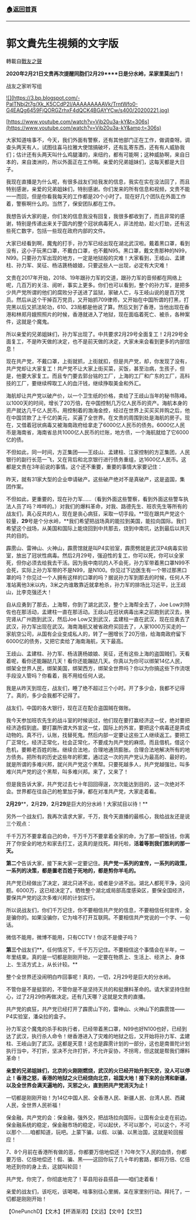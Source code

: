 ###  [:house:返回首頁](https://github.com/ourhimalayas/txt)
---
# 郭文貴先生視頻的文字版
轉載自[戰友之聲](http://littleantvoice.blogspot.com)

**2020****年****2****月****21****日文贵再次提醒同胞们****2****月****29****日是分水岭，呆家里莫出门！**

战友之家听写组

[!\[\](https://3.bp.blogspot.com/-PalTNbj2t7g/Xk_K5CCdP2I/AAAAAAAAAVk/TrntWfo0-G4EAQg6459FjQORGZrhxF4dQCK4BGAYYCw/s400/20200221.jpg)](http://3.bp.blogspot.com/-PalTNbj2t7g/Xk_K5CCdP2I/AAAAAAAAAVk/TrntWfo0-G4EAQg6459FjQORGZrhxF4dQCK4BGAYYCw/s1600/20200221.jpg)

[https://www.youtube.com/watch?v=Vib20u3a-kY&t=306s](https://www.youtube.com/watch?v=Vib20u3a-kY&amp;t=306s)



大家知道啥事不，今天，我们外面有警察，还有其他部门正在工作，做调查呀。调查头两天有人，试图往喜马拉雅大使馆搞破坏，还有乱寄东西，还有有人威胁我们；估计还有头两天叫什么鸡腿潘的，来纽约，都有可能啊；这种威胁啊，来自日本的，来自澳洲的，所以外面正在工作啊。亲爱的兄弟姐妹们，这每天都是大日子。

我现在直播是为什么呢，有很多战友们给我发的信息，我实在实在没法回了，而且特别感谢，亲爱的兄弟姐妹们，特别感谢。你们发来的所有信息和视频，文贵不能一一而回，但是你看我每天的工作都是20个小时了。现在好几个团队在外面工作着，警察啊什么的。当然了，保安团队都在工作。

我想告诉大家的是，你们发的信息我没有回复，我很多都收到了，而且非常的感谢，特别是传递出来关于国内的整个冠状病毒死人，非法抢劫，趁火打劫，还有这些死亡数字，包括一些现在政府内部的文件。

大家已经看到啊，魔鬼的打手，孙力军已经出现在湖北武汉啦。戴着黑口罩，看到没有，这小子玩黑口罩，不戴白口罩，也不戴N95。黑口罩，戴文贵那种的N99，N99。只要孙力军出现的地方，一定是地狱般的灾难！大家看到，王岐山、孟建柱、孙力军、吴征、杨洁篪杨娘娘，只要这些人一出现，必定有大灾难！

文贵在2017年开始，2018、19年跟孙力军的交道，跟孙力军的音频都在网络上呢，几百万的关注、阅听，事实上更多。你们也可以看到，整个的孙力军，是把多少共产党所谓的他们的腐败分子送进了监狱，家破人亡，与王岐山说的是百万党员。然后从这个干掉百万党员，又开始抓709律师，又开始在中国所谓的打黑，打完黑以后又抓法轮功，610、23局都是他说了算。然后又到了香港，当他出现在香港和林郑月娥照照片的时候，香港就进入了地狱，现在面临着死亡、被杀，各种案件，这就是个魔鬼。

所以亲爱的兄弟姐妹们，孙力军出现了。中共要求2月29号全面复工！2月29号全面复工，不是昨天做的决定，也不是前天做的决定，大家未来会看到更多的内部信息！

现在共产党，不戴口罩，上街就抓，上街就扣，但是共产党，却，你发现了没有，共产党却让大家复工！共产党不让大家上街买菜，买饭，甚至治病，生孩子，但是，他要大家复工。而且专门要去郭台铭的工厂，上海的工厂和广东的工厂，高科技的工厂，要继续榨取工人的血汗钱，继续挣取美金和外汇。

海航却让共产党以破产价，以一个卫生纸的价格，卖给了王歧山当年的秘书陈峰。以1000天的时间，增长了20万倍，在中国控制几万亿人民币的资产。海航本身的资产就达几千亿人民币。用控制着的渤海金控，经过在世界上买买买并购之后，他在中国贷款了上千亿的美元，买遍了全世界。在文贵的周围到处是海航的房子。现在，又借着冠状病毒又被海南政府给拿走了6000亿人民币的债务。6000亿人民币是海南省，海南省总共1000亿人民币的烂账，地方债，一个海航就给了它6000亿的债。

不但如此，同一时间，方正集团——王歧山、孟建柱、江家控制的方正集团，人民银行的副行长范一飞，又在背后和北京银行进行债务重组，达1600亿人民币。这都是文贵在3年前说的事情。这个还不重要，重要的事情大家要记住：

昨天，就有31家大型的企业申请破产。这些破产绝对不是真破产，这是盗国，集团作案。

不但如此，更重要的，现在孙力军……（看到外面这些警察，看到外面这些警车执法人员了吗？哗哗的。）对我们的爆料革命，对我、路德先生、班农先生等所有的战友们，真心反共的人，现在是丧心病狂，采取一切手段。**现在跟共产党这个较量，****29****号是个分水岭，**我们希望把战场真的能拉到美国，能拉向国际。我们希望这个战场，从美国和国际上能烧回到中共那去，烧到中南坑，达到最后以共灭共的目的。

霹雳山、雷神山、火神山，霹雳馆就是叫P4实验室，霹雳劈就是武汉P4病毒实验室，放出了冠状性病毒。然后2月29号，强迫性的复工，你可以死，你可以全家死，但你必须去给我去干活。因为我中南坑的人不会死，孙力军带着黑口罩N99不会死，实际上孙力军带的不是N99，是N100。你见过下边医生有一个带过那黑口罩的吗？你见过一个人拥有这样的口罩的吗？据说孙力军到那去的时候，任何人不准站离他3米以内，3米之内谁敢靠近就拿枪杀，孙力军的排场比习近平，比王歧山，比李克强还大！

自从应勇到了那去，上海帮，你到了湖北武汉，整个上海帮全去了，Joe Low刘特佐也在那活动，孟建柱一直在那活动。王歧山在冠状病毒出来之前跑到武汉去，换完肾从广州跑到武汉，然后Joe Low又到武汉，孟建柱一直在武汉，现在应勇去了武汉，孙力军出现在武汉。海南海航又被省政府买回去了，人家1000万买走的一家航空公司，从国有企业变成私人的，转了一圈增长了20万倍，给海南政府留下6000亿的债务，又把它卖给了海南海航，天下最高。

王歧山、孟建柱、孙力军、杨洁篪杨娘娘、吴征，还有这些上海的盗国贼们，天看着呢，看你还能蹦跶几天！看你还能蹦跶几天。你真以为你可以绑架14亿人民，绑架全世界人民，绑架美国，绑架西方，绑架全世界吗？你以为你搞这些下作流氓手段没人管吗？你看着，我不用给任何人说。

我是从昨天到现在，战友们，睡了绝不超过三个小时。开了多少会，我都不记得了。真的，多少会我都不记得了。

战友们，中国的各大银行，现在正在配合盗国贼在做账。

我今天参加班农先生的战斗室的时候说过，他们现在要打赢经济这一仗，绝对要把经济造假到底。要打赢所谓大外宣这一仗，国际上的外宣，要把这个病毒还是弄成动物的。真不行，认账，找替死鬼。然后内部一定要让这些工人继续返工。要把工厂正常化，经济正常化，社会正常化，不要成为共产党的麻烦。而且借机，借这个危机，要赖老百姓的账。继续合法地，合理地通货膨胀。合理合法地解决所有的地方债务。把所有的历史这些年的积累，通过这一次的共产党认为最高的、最好的，就是所谓的多难兴邦，就兴共产党这个黑帮。只要死越多人，共产党越强壮。叫多难兴共产党的这个黑帮，叫多难兴邦。来了，又来了！

但是我告诉大家，共产党过去七十年回回得逞，次次能达到目的，这一次绝对不会。世界都在往自己的枪里加子弹，都在对准共产党，大家走着看。

**2****月****29****，****2****月****29****，****2****月****29****是巨大的分水岭！大家拭目以待！**

另外一个战友们，我再次请求大家，千万，我今天直播的最核心，我给战友还是说三个观点：

千千万万不要拿着自己的命，千万千万不要拿着全家的命，为了那一顿饭钱，你离开了你安全的地方和家去打工，这真的是找死。拜托啦，**活着等到我们胜利的那一天。**

**第二个**告诉大家，接下来大家一定要记住。**共产党一系列的宣传，一系列的政策，一系列的决策，都是置老百姓于死地的，都是剪你羊毛的。**

共产党已经做出了决定，湖北只进不出，或者是少进不出。湖北人都死干净，没问题。6000万，这已经决定了。牺牲整个湖北或局部高度感染区，要保全国经济，要保共产党的这次多难兴邦的计划实行。

所以说战友们，你们千万记住，你不要相信共产党的信息，不要相信任何宣传，全是骗你的。如果没骗你，它为啥不打开互联网。不要相信共产党说的一个字、一句话。

微信不能用，微博不能用，只有CCTV！你这不是傻子吗？

**第三个**战友们**，任何情况下，千千万万记住。不要相信这个事情会在半年，一年里结束。真的是一切都是刚刚开始，一定要在物质上、生活上、经济上、身体上、生活方式上，从长计较。**

整个全世界还没闹明白咋回事呢！真的，一切，2月29号是巨大的分水岭。

不管你是不是挺郭的，不管你是不是坚持灭共的和挺爆料革命的。请大家坚持住耐心，过了2月29你再做决定。还有几天哪？这就是文贵的直播。

共产党的疯狂，共产党已经打开了霹雳山下的，雷神山、火神山下的霹雳馆——P4实验室，潘朵拉的盒子。

孙力军这个魔鬼的杀手和执行者，已经带着黑口罩，N99也好N100也好，已经到达了武汉，执行杀人命令！继香港进入了灾难的地狱之后，又开始将孙力军、孟建柱、王岐山到了武汉。这都是天意！这也是霹雳计划的一部分，这也是南普陀计划执行当中，不打折，坚决不允许打折，不允许妥协，不拐弯，但这就是帮我们爆料革命！

**亲爱的兄弟姐妹们，北京的火刚刚燃烧，武汉的火已经开始升到天空，没人可以停止！香港之怒，香港的地狱之火已经烧向北京，祖国大地！接下来的台湾和新疆，以及全世界会满天遍地的，灭邪之火，直到把共产党消灭为止！**

一切都是刚刚开始！为14亿中国人民、全香港人民、新疆人民、台湾人民、西藏人民，全世界人民祈福！

保金融，共产党的会：保金融，强外交，把战场拉向国际，让国有企业走在前边。保金融系统的稳定，保金融市场的稳定，可以起伏，不可以那个，可以这个，不可以那个……咱都知道，玩吧。上蒙下骗，以假、以骗、以黑治国，这就是轮回报应！

7、8个月前在香港所有做的恶，你都要万倍地偿还！70年欠下人民的血债，你都要万倍、亿倍地偿还！假、骗、黑——这回你玩了几十年的套路，都将万倍、亿倍地还到你的身上去，这就叫轮回！

共产党，你完了，你彻底地完了！莘县阳谷县搭县——咱们走着看！

亲爱的战友们，该吃吃，该喝喝，啥事别往心里搁，呆在家里别行动。拜托了，一切都是刚刚开始！

【OnePunchD】【文木】【杯酒渐浓】【文远】【文中】【文竺】